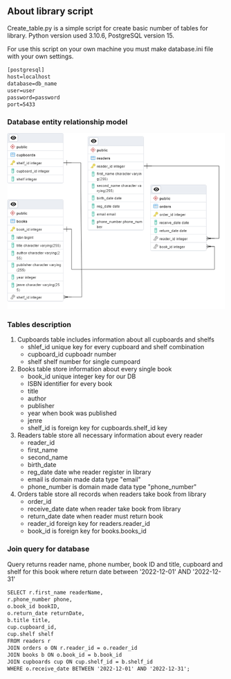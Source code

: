 ## About library script

Create_table.py is a simple script for create basic number of tables for library. Python version used 3.10.6, PostgreSQL version 15.

For use this script on your own machine you must make database.ini file with your own settings. 

```
[postgresql]
host=localhost
database=db_name
user=user
password=password
port=5433
```

### Database entity relationship model
![Database ER model](assets/images/erd.png)

### Tables description

1. Cupboards table includes information about all cupboards and shelfs
    - shlef_id unique key for every cupboard and shelf combination
    - cupboard_id cupboadr number
    - shelf shelf number for single cumpoard
2. Books table store information about every single book
    - book_id unique integer key for our DB
    - ISBN identifier for every book
    - title 
    - author
    - publisher
    - year when book was published
    - jenre
    - shelf_id is foreign key for cupboards.shelf_id key
3. Readers table store all necessary information about every reader
    - reader_id
    - first_name
    - second_name
    - birth_date
    - reg_date date whe reader register in library
    - email is domain made data type "email"
    - phone_number is domain made data type "phone_number"
4. Orders table store all records when readers take book from library
    - order_id 
    - receive_date date when reader take book from library
    - return_date date when reader must return book
    - reader_id foreign key for readers.reader_id
    - book_id is foreign key for books.books_id

### Join query for database

Query returns reader name, phone number, book ID and title, cupboard and shelf for this book where return date between '2022-12-01' AND '2022-12-31'

```
SELECT r.first_name readerName,
r.phone_number phone,
o.book_id bookID,
o.return_date returnDate,
b.title title,
cup.cupboard_id,
cup.shelf shelf
FROM readers r
JOIN orders o ON r.reader_id = o.reader_id
JOIN books b ON o.book_id = b.book_id
JOIN cupboards cup ON cup.shelf_id = b.shelf_id
WHERE o.receive_date BETWEEN '2022-12-01' AND '2022-12-31';
```